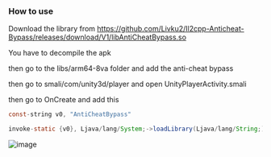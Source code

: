 ### How to use

Download the library from https://github.com/Livku2/Il2cpp-Anticheat-Bypass/releases/download/V1/libAntiCheatBypass.so

You have to decompile the apk

then go to the libs/arm64-8va folder and add the anti-cheat bypass

then go to smali/com/unity3d/player and open UnityPlayerActivity.smali

then go to OnCreate and add this

```java
const-string v0, "AntiCheatBypass"

invoke-static {v0}, Ljava/lang/System;->loadLibrary(Ljava/lang/String;)V
```


![image](https://github.com/user-attachments/assets/cecc47d5-5905-4da5-aad4-1a4b285bb363)

